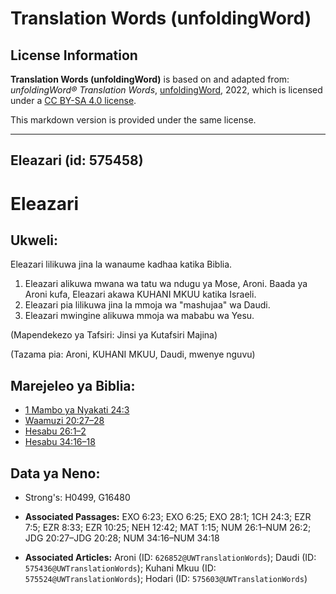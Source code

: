 # Translation Words (unfoldingWord)

## License Information

**Translation Words (unfoldingWord)** is based on and adapted from: _unfoldingWord® Translation Words_, [unfoldingWord](https://unfoldingword.org/utw), 2022, which is licensed under a [CC BY-SA 4.0 license](https://creativecommons.org/licenses/by-sa/4.0/legalcode.en).

This markdown version is provided under the same license.



--------------------------------

## Eleazari (id: 575458)

Eleazari
========

Ukweli:
-------

Eleazari lilikuwa jina la wanaume kadhaa katika Biblia.

1. Eleazari alikuwa mwana wa tatu wa ndugu ya Mose, Aroni. Baada ya Aroni kufa, Eleazari akawa KUHANI MKUU katika Israeli.
2. Eleazari pia lilikuwa jina la mmoja wa "mashujaa" wa Daudi.
3. Eleazari mwingine alikuwa mmoja wa mababu wa Yesu.

(Mapendekezo ya Tafsiri: Jinsi ya Kutafsiri Majina)

(Tazama pia: Aroni, KUHANI MKUU, Daudi, mwenye nguvu)

Marejeleo ya Biblia:
--------------------

* [1 Mambo ya Nyakati 24:3](https://ref.ly/1Chr24:3)
* [Waamuzi 20:27–28](https://ref.ly/Judg20:27-Judg20:28)
* [Hesabu 26:1–2](https://ref.ly/Num26:1-Num26:2)
* [Hesabu 34:16–18](https://ref.ly/Num34:16-Num34:18)

Data ya Neno:
-------------

* Strong's: H0499, G16480

* **Associated Passages:** EXO 6:23; EXO 6:25; EXO 28:1; 1CH 24:3; EZR 7:5; EZR 8:33; EZR 10:25; NEH 12:42; MAT 1:15; NUM 26:1–NUM 26:2; JDG 20:27–JDG 20:28; NUM 34:16–NUM 34:18
* **Associated Articles:** Aroni (ID: `626852@UWTranslationWords`); Daudi (ID: `575436@UWTranslationWords`); Kuhani Mkuu (ID: `575524@UWTranslationWords`); Hodari (ID: `575603@UWTranslationWords`)

